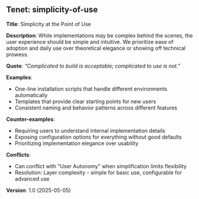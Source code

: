 ## Tenet: simplicity-of-use

**Title**: Simplicity at the Point of Use

**Description**: While implementations may be complex behind the scenes, the user experience should be simple and intuitive. We prioritize ease of adoption and daily use over theoretical elegance or showing off technical prowess.

**Quote**: *"Complicated to build is acceptable; complicated to use is not."*

**Examples**:
- One-line installation scripts that handle different environments automatically
- Templates that provide clear starting points for new users
- Consistent naming and behavior patterns across different features

**Counter-examples**:
- Requiring users to understand internal implementation details
- Exposing configuration options for everything without good defaults
- Prioritizing implementation elegance over usability

**Conflicts**:
- Can conflict with "User Autonomy" when simplification limits flexibility
- Resolution: Layer complexity - simple for basic use, configurable for advanced use

**Version**: 1.0 (2025-05-05) 